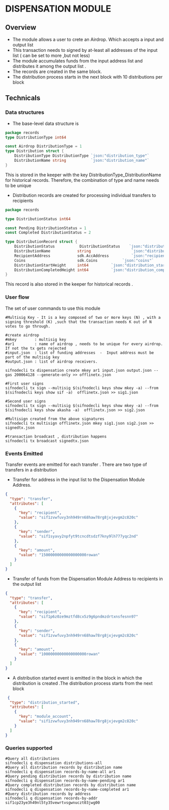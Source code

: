 # DISPENSATION MODULE

## Overview
- The module allows a user to crete an Airdrop. Which accepts a input and output list 
- This transaction needs to signed by at-least all addresses of the input list ( can be set to more ,but not less)
- The module accumulates  funds from  the input address list and distributes it among the output list .
- The records are created in the same block.
- The distribution process starts in the next block with 10 distributions per block


## Technicals 
### Data structures
 - The base-level data structure is 
```go
package records
type DistributionType int64

const Airdrop DistributionType = 1
type Distribution struct {
    DistributionType DistributionType `json:"distribution_type"`
    DistributionName string           `json:"distribution_name"`
}
```
This is stored in the keeper with the key DistributionType_DistributionName for historical records. Therefore, the combination of type and name needs to be unique

- Distribution records are created for processing individual transfers to recipients

```go
package records

type DistributionStatus int64

const Pending DistributionStatus = 1
const Completed DistributionStatus = 2

type DistributionRecord struct {
	DistributionStatus           DistributionStatus    `json:"distribution"`
	DistributionName            string                  `json:"distribution_name"`
	RecipientAddress            sdk.AccAddress          `json:"recipient_address"`
	Coins                       sdk.Coins           `json:"coins"`
	DistributionStartHeight     int64          `json:"distribution_start_height"`
	DistributionCompletedHeight int64          `json:"distribution_completed_height"`
}
```
This record is also stored in the keeper for historical records .

### User flow 
 The set of user commands to use this module 
```shell
#Multisig Key - It is a key composed of two or more keys (N) , with a signing threshold (K) ,such that the transaction needs K out of N votes to go through.

#create airdrop
#mkey        : multisig key
#ar1         : name of airdrop , needs to be unique for every airdrop. If not the tx gets rejected
#input.json  : list of funding addresses  -  Input address must be part of the multisig key
#output.json : list of airdrop receivers.

sifnodecli tx dispensation create mkey ar1 input.json output.json --gas 200064128 --generate-only >> offlinetx.json

#First user signs
sifnodecli tx sign --multisig $(sifnodecli keys show mkey -a) --from $(sifnodecli keys show sif -a)  offlinetx.json >> sig1.json

#Second user signs
sifnodecli tx sign --multisig $(sifnodecli keys show mkey -a) --from $(sifnodecli keys show akasha -a)  offlinetx.json >> sig2.json

#Multisign created from the above signatures
sifnodecli tx multisign offlinetx.json mkey sig1.json sig2.json >> signedtx.json

#transaction broadcast , distribution happens
sifnodecli tx broadcast signedtx.json
```

### Events Emitted 
Transfer events are emitted for each transfer . There are two type of transfers in a distribution
- Transfer for address in the input list to the Dispensation Module Address.

```json
{
  "type": "transfer",
  "attributes": [
    {
      "key": "recipient",
      "value": "sif1zvwfuvy3nh949rn68haw78rg8jxjevgm2c820c"
    },
    {
      "key": "sender",
      "value": "sif1syavy2npfyt9tcncdtsdzf7kny9lh777yqc2nd"
    },
    {
      "key": "amount",
      "value": "15000000000000000000rowan"
    }
  ]
}
```
- Transfer of funds from the Dispensation Module Address to recipients in the output list
```json
{
  "type": "transfer",
  "attributes": [
    {
      "key": "recipient",
      "value": "sif1p6z0ze9mztfd8cx5z9g6pndmzdrtxnsfesnn97"
    },
    {
      "key": "sender",
      "value": "sif1zvwfuvy3nh949rn68haw78rg8jxjevgm2c820c"
    },
    {
      "key": "amount",
      "value": "10000000000000000000rowan"
    }
  ]
}
```


- A distribution started event is emitted in the block in which the distribution is created .The distribution process starts from the next block
```json
 {
  "type": "distribution_started",
  "attributes": [
    {
      "key": "module_account",
      "value": "sif1zvwfuvy3nh949rn68haw78rg8jxjevgm2c820c"
    }
  ]
}
```


### Queries supported
```shell
#Query all distributions
sifnodecli q dispensation distributions-all
#Query all distribution records by distribution name 
sifnodecli q dispensation records-by-name-all ar1
#Query pending distribution records by distribution name 
sifnodecli q dispensation records-by-name-pending ar1
#Query completed distribution records by distribution name
sifnodecli q dispensation records-by-name-completed ar1
#Query distribution records by address
sifnodecli q dispensation records-by-addr sif1cp23ye3h49nl5ty35vewrtvsgwnuczt03jwg00
```
